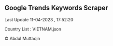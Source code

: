 

## Google Trends Keywords Scraper 
 
Last Update 11-04-2023 , 17:52:20

Country List :
VIETNAM.json



© Abdul Muttaqin 
